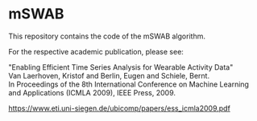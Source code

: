 # mSWAB

This repository contains the code of the mSWAB algorithm.

For the respective academic publication, please see:

"Enabling Efficient Time Series Analysis for Wearable Activity Data" <br>
Van Laerhoven, Kristof and Berlin, Eugen and Schiele, Bernt. <br>
In Proceedings of the 8th International Conference on Machine Learning and Applications (ICMLA 2009), IEEE Press, 2009.

https://www.eti.uni-siegen.de/ubicomp/papers/ess_icmla2009.pdf

